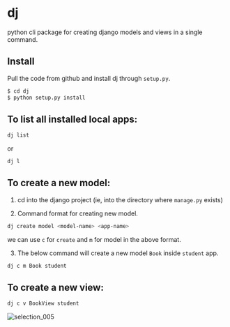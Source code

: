 # dj

python cli package for creating django models and views in a single command.

## Install

Pull the code from github and install dj through `setup.py`.

```sh
$ cd dj
$ python setup.py install
```

## To list all installed local apps:

```sh
dj list
```
or

```sh
dj l
```

## To create a new model:

1. cd into the django project (ie, into the directory where `manage.py` exists)

2. Command format for creating new model.

```sh
dj create model <model-name> <app-name>
```

we can use `c` for `create` and `m` for model in the above format.

3. The below command will create a new model `Book` inside `student` app.

```sh
dj c m Book student
```

## To create a new view:

```sh
dj c v BookView student
```

![selection_005](https://user-images.githubusercontent.com/3929632/31307339-2225b692-ab80-11e7-842b-fef686d9c3b7.png)